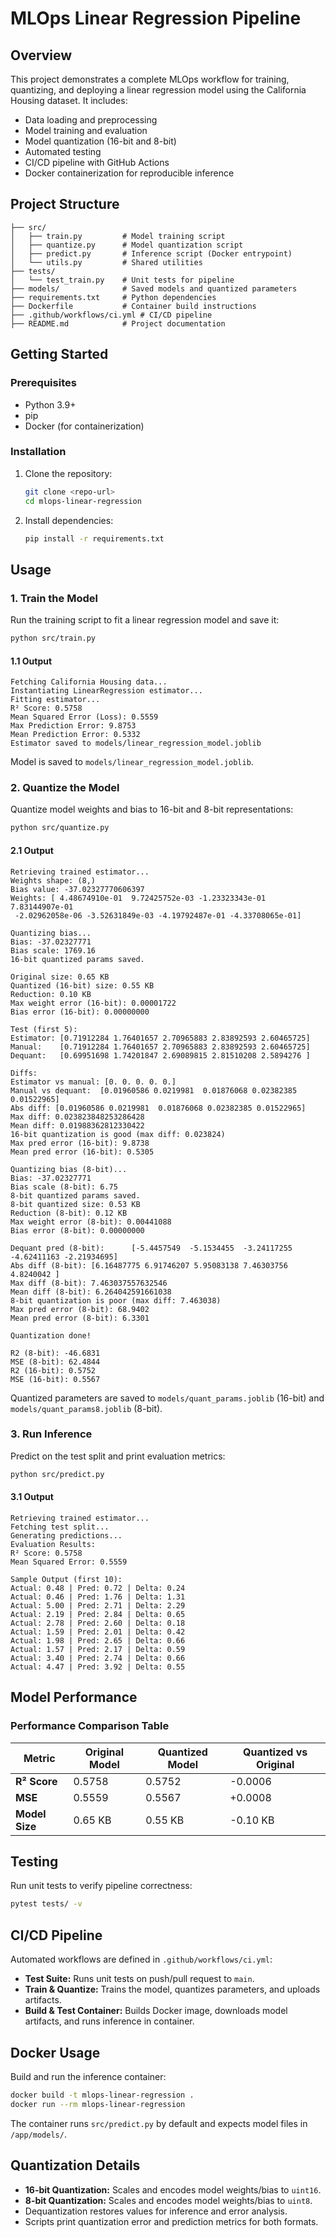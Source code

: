 # MLOps Linear Regression Pipeline

## Overview
This project demonstrates a complete MLOps workflow for training, quantizing, and deploying a linear regression model using the California Housing dataset. It includes:
- Data loading and preprocessing
- Model training and evaluation
- Model quantization (16-bit and 8-bit)
- Automated testing
- CI/CD pipeline with GitHub Actions
- Docker containerization for reproducible inference

## Project Structure
```
├── src/
│   ├── train.py         # Model training script
│   ├── quantize.py      # Model quantization script
│   ├── predict.py       # Inference script (Docker entrypoint)
│   └── utils.py         # Shared utilities
├── tests/
│   └── test_train.py    # Unit tests for pipeline
├── models/              # Saved models and quantized parameters
├── requirements.txt     # Python dependencies
├── Dockerfile           # Container build instructions
├── .github/workflows/ci.yml # CI/CD pipeline
├── README.md            # Project documentation
```

## Getting Started
### Prerequisites
- Python 3.9+
- pip
- Docker (for containerization)

### Installation
1. Clone the repository:
   ```bash
   git clone <repo-url>
   cd mlops-linear-regression
   ```
2. Install dependencies:
   ```bash
   pip install -r requirements.txt
   ```

## Usage
### 1. Train the Model
Run the training script to fit a linear regression model and save it:
```bash
python src/train.py
```
#### 1.1 Output
```commandline
Fetching California Housing data...
Instantiating LinearRegression estimator...
Fitting estimator...
R² Score: 0.5758
Mean Squared Error (Loss): 0.5559
Max Prediction Error: 9.8753
Mean Prediction Error: 0.5332
Estimator saved to models/linear_regression_model.joblib
```
Model is saved to `models/linear_regression_model.joblib`.

### 2. Quantize the Model
Quantize model weights and bias to 16-bit and 8-bit representations:
```bash
python src/quantize.py
```
#### 2.1 Output
```commandline
Retrieving trained estimator...
Weights shape: (8,)
Bias value: -37.02327770606397
Weights: [ 4.48674910e-01  9.72425752e-03 -1.23323343e-01  7.83144907e-01
 -2.02962058e-06 -3.52631849e-03 -4.19792487e-01 -4.33708065e-01]

Quantizing bias...
Bias: -37.02327771
Bias scale: 1769.16
16-bit quantized params saved.

Original size: 0.65 KB
Quantized (16-bit) size: 0.55 KB
Reduction: 0.10 KB
Max weight error (16-bit): 0.00001722
Bias error (16-bit): 0.00000000

Test (first 5):
Estimator: [0.71912284 1.76401657 2.70965883 2.83892593 2.60465725]
Manual:    [0.71912284 1.76401657 2.70965883 2.83892593 2.60465725]
Dequant:   [0.69951698 1.74201847 2.69089815 2.81510208 2.5894276 ]

Diffs:
Estimator vs manual: [0. 0. 0. 0. 0.]
Manual vs dequant:  [0.01960586 0.0219981  0.01876068 0.02382385 0.01522965]
Abs diff: [0.01960586 0.0219981  0.01876068 0.02382385 0.01522965]
Max diff: 0.023823848253286428
Mean diff: 0.01988362812330422
16-bit quantization is good (max diff: 0.023824)
Max pred error (16-bit): 9.8738
Mean pred error (16-bit): 0.5305

Quantizing bias (8-bit)...
Bias: -37.02327771
Bias scale (8-bit): 6.75
8-bit quantized params saved.
8-bit quantized size: 0.53 KB
Reduction (8-bit): 0.12 KB
Max weight error (8-bit): 0.00441088
Bias error (8-bit): 0.00000000

Dequant pred (8-bit):      [-5.4457549  -5.1534455  -3.24117255 -4.62411163 -2.21934695]
Abs diff (8-bit): [6.16487775 6.91746207 5.95083138 7.46303756 4.8240042 ]
Max diff (8-bit): 7.463037557632546
Mean diff (8-bit): 6.264042591661038
8-bit quantization is poor (max diff: 7.463038)
Max pred error (8-bit): 68.9402
Mean pred error (8-bit): 6.3301

Quantization done!

R2 (8-bit): -46.6831
MSE (8-bit): 62.4844
R2 (16-bit): 0.5752
MSE (16-bit): 0.5567
```
Quantized parameters are saved to `models/quant_params.joblib` (16-bit) and `models/quant_params8.joblib` (8-bit).

### 3. Run Inference
Predict on the test split and print evaluation metrics:
```bash
python src/predict.py
```
#### 3.1 Output
```commandline
Retrieving trained estimator...
Fetching test split...
Generating predictions...
Evaluation Results:
R² Score: 0.5758
Mean Squared Error: 0.5559

Sample Output (first 10):
Actual: 0.48 | Pred: 0.72 | Delta: 0.24
Actual: 0.46 | Pred: 1.76 | Delta: 1.31
Actual: 5.00 | Pred: 2.71 | Delta: 2.29
Actual: 2.19 | Pred: 2.84 | Delta: 0.65
Actual: 2.78 | Pred: 2.60 | Delta: 0.18
Actual: 1.59 | Pred: 2.01 | Delta: 0.42
Actual: 1.98 | Pred: 2.65 | Delta: 0.66
Actual: 1.57 | Pred: 2.17 | Delta: 0.59
Actual: 3.40 | Pred: 2.74 | Delta: 0.66
Actual: 4.47 | Pred: 3.92 | Delta: 0.55
```
## Model Performance

### Performance Comparison Table

| Metric         | Original Model | Quantized Model | Quantized vs Original |
|----------------|----------------|-----------------|-----------------------|
| **R² Score**   | 0.5758         | 0.5752          | -0.0006               |
| **MSE**        | 0.5559         | 0.5567          | +0.0008               |
| **Model Size** | 0.65 KB        | 0.55 KB         | -0.10 KB              |

## Testing
Run unit tests to verify pipeline correctness:
```bash
pytest tests/ -v
```

## CI/CD Pipeline
Automated workflows are defined in `.github/workflows/ci.yml`:
- **Test Suite:** Runs unit tests on push/pull request to `main`.
- **Train & Quantize:** Trains the model, quantizes parameters, and uploads artifacts.
- **Build & Test Container:** Builds Docker image, downloads model artifacts, and runs inference in container.

## Docker Usage
Build and run the inference container:
```bash
docker build -t mlops-linear-regression .
docker run --rm mlops-linear-regression
```
The container runs `src/predict.py` by default and expects model files in `/app/models/`.

## Quantization Details
- **16-bit Quantization:** Scales and encodes model weights/bias to `uint16`.
- **8-bit Quantization:** Scales and encodes model weights/bias to `uint8`.
- Dequantization restores values for inference and error analysis.
- Scripts print quantization error and prediction metrics for both formats.




